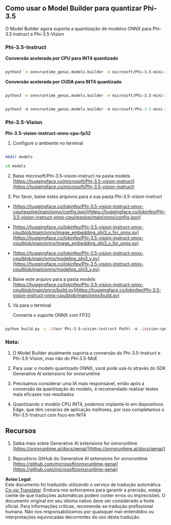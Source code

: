 <!--
CO_OP_TRANSLATOR_METADATA:
{
  "original_hash": "3bb9f5c926673593287eddc3741226cb",
  "translation_date": "2025-05-09T14:26:52+00:00",
  "source_file": "md/01.Introduction/04/UsingORTGenAIQuantifyingPhi.md",
  "language_code": "br"
}
-->
## **Como usar o Model Builder para quantizar Phi-3.5**

O Model Builder agora suporta a quantização de modelos ONNX para Phi-3.5 Instruct e Phi-3.5-Vision

### **Phi-3.5-Instruct**


**Conversão acelerada por CPU para INT4 quantizado**


```bash

python3 -m onnxruntime_genai.models.builder -m microsoft/Phi-3.5-mini-instruct  -o ./onnx-cpu -p int4 -e cpu -c ./Phi-3.5-mini-instruct

```

**Conversão acelerada por CUDA para INT4 quantizado**

```bash

python3 -m onnxruntime_genai.models.builder -m microsoft/Phi-3.5-mini-instruct  -o ./onnx-cpu -p int4 -e cuda -c ./Phi-3.5-mini-instruct

```



```python

python3 -m onnxruntime_genai.models.builder -m microsoft/Phi-3.5-mini-instruct  -o ./onnx-cpu -p int4 -e cuda -c ./Phi-3.5-mini-instruct

```


### **Phi-3.5-Vision**

**Phi-3.5-vision-instruct-onnx-cpu-fp32**

1. Configure o ambiente no terminal

```bash

mkdir models

cd models 

```

2. Baixe microsoft/Phi-3.5-vision-instruct na pasta models  
[https://huggingface.co/microsoft/Phi-3.5-vision-instruct](https://huggingface.co/microsoft/Phi-3.5-vision-instruct)

3. Por favor, baixe estes arquivos para a sua pasta Phi-3.5-vision-instruct

- [https://huggingface.co/lokinfey/Phi-3.5-vision-instruct-onnx-cpu/resolve/main/onnx/config.json](https://huggingface.co/lokinfey/Phi-3.5-vision-instruct-onnx-cpu/resolve/main/onnx/config.json)

- [https://huggingface.co/lokinfey/Phi-3.5-vision-instruct-onnx-cpu/blob/main/onnx/image_embedding_phi3_v_for_onnx.py](https://huggingface.co/lokinfey/Phi-3.5-vision-instruct-onnx-cpu/blob/main/onnx/image_embedding_phi3_v_for_onnx.py)

- [https://huggingface.co/lokinfey/Phi-3.5-vision-instruct-onnx-cpu/blob/main/onnx/modeling_phi3_v.py](https://huggingface.co/lokinfey/Phi-3.5-vision-instruct-onnx-cpu/blob/main/onnx/modeling_phi3_v.py)


4. Baixe este arquivo para a pasta models  
[https://huggingface.co/lokinfey/Phi-3.5-vision-instruct-onnx-cpu/blob/main/onnx/build.py](https://huggingface.co/lokinfey/Phi-3.5-vision-instruct-onnx-cpu/blob/main/onnx/build.py)

5. Vá para o terminal

    Converta o suporte ONNX com FP32


```bash

python build.py -i .\Your Phi-3.5-vision-instruct Path\ -o .\vision-cpu-fp32 -p f32 -e cpu

```


### **Nota:**

1. O Model Builder atualmente suporta a conversão do Phi-3.5-Instruct e Phi-3.5-Vision, mas não do Phi-3.5-MoE

2. Para usar o modelo quantizado ONNX, você pode usá-lo através do SDK Generative AI extensions for onnxruntime

3. Precisamos considerar uma IA mais responsável, então após a conversão da quantização do modelo, é recomendado realizar testes mais eficazes nos resultados

4. Quantizando o modelo CPU INT4, podemos implantá-lo em dispositivos Edge, que têm cenários de aplicação melhores, por isso completamos o Phi-3.5-Instruct com foco em INT4


## **Recursos**

1. Saiba mais sobre Generative AI extensions for onnxruntime [https://onnxruntime.ai/docs/genai/](https://onnxruntime.ai/docs/genai/)

2. Repositório GitHub do Generative AI extensions for onnxruntime [https://github.com/microsoft/onnxruntime-genai](https://github.com/microsoft/onnxruntime-genai)

**Aviso Legal**:  
Este documento foi traduzido utilizando o serviço de tradução automática [Co-op Translator](https://github.com/Azure/co-op-translator). Embora nos esforcemos para garantir a precisão, esteja ciente de que traduções automáticas podem conter erros ou imprecisões. O documento original em seu idioma nativo deve ser considerado a fonte oficial. Para informações críticas, recomenda-se tradução profissional humana. Não nos responsabilizamos por quaisquer mal-entendidos ou interpretações equivocadas decorrentes do uso desta tradução.